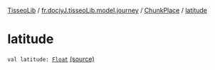 [TisseoLib](../../index.md) / [fr.docjyJ.tisseoLib.model.journey](../index.md) / [ChunkPlace](index.md) / [latitude](./latitude.md)

# latitude

`val latitude: `[`Float`](https://kotlinlang.org/api/latest/jvm/stdlib/kotlin/-float/index.html) [(source)](https://github.com/docjyJ/TisseoLib/tree/master/src/main/kotlin/fr/docjyJ/tisseoLib/model/journey/ChunkPlace.kt#L6)
